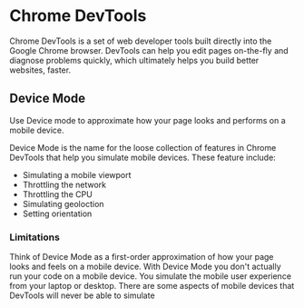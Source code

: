 # Chrome DevTools
Chrome DevTools is a set of web developer tools built directly into the Google Chrome browser. DevTools can help you edit pages on-the-fly and diagnose problems quickly, which ultimately helps you build better websites, faster.

## Device Mode
Use Device mode to approximate how your page looks and performs on a mobile device.

Device Mode is the name for the loose collection of features in Chrome DevTools that help you simulate mobile devices. These feature include:
- Simulating a mobile viewport
- Throttling the network
- Throttling the CPU
- Simulating geoloction
- Setting orientation

### Limitations
Think of Device Mode as a first-order approximation of how your page looks and feels on a mobile device. With Device Mode you don't actually run your code on a mobile device. You simulate the mobile user experience from your laptop or desktop.
There are some aspects of mobile devices that DevTools will never be able to simulate
